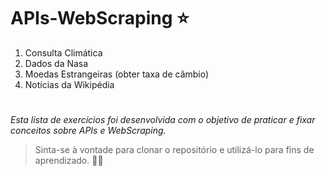 # APIs-WebScraping ⭐

1. Consulta Climática
2. Dados da Nasa
3. Moedas Estrangeiras (obter taxa de câmbio)
4. Notícias da Wikipédia

#

_Esta lista de exercícios foi desenvolvida com o objetivo de praticar e fixar conceitos sobre APIs e WebScraping._

> Sinta-se à vontade para clonar o repositório e utilizá-lo para fins de aprendizado. 🚀💫
